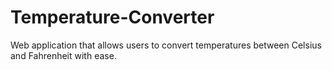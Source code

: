 # Temperature-Converter
 Web application that allows users to convert temperatures between Celsius and Fahrenheit with ease. 
